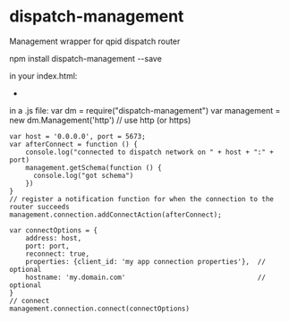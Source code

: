 # dispatch-management
Management wrapper for qpid dispatch router

npm install dispatch-management --save

in your index.html:
- <script src="node_modules/dispatch-management/dist/dispatch-management.js" type="text/javascript"></script>

in a .js file:
    var dm = require("dispatch-management")
    var management = new dm.Management('http')  //  use http (or https)

    var host = '0.0.0.0', port = 5673;
    var afterConnect = function () {
        console.log("connected to dispatch network on " + host + ":" + port)
        management.getSchema(function () {
          console.log("got schema")
        })
    }
    // register a notification function for when the connection to the router succeeds
    management.connection.addConnectAction(afterConnect);

    var connectOptions = {
        address: host, 
        port: port, 
        reconnect: true, 
        properties: {client_id: 'my app connection properties'},  // optional
        hostname: 'my.domain.com'                                 // optional
    }
    // connect
    management.connection.connect(connectOptions)
    
    
    

